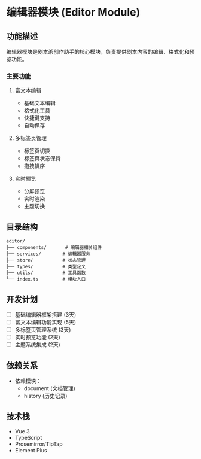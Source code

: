 # 编辑器模块 (Editor Module)

## 功能描述

编辑器模块是剧本杀创作助手的核心模块，负责提供剧本内容的编辑、格式化和预览功能。

### 主要功能

1. 富文本编辑
   - 基础文本编辑
   - 格式化工具
   - 快捷键支持
   - 自动保存

2. 多标签页管理
   - 标签页切换
   - 标签页状态保持
   - 拖拽排序

3. 实时预览
   - 分屏预览
   - 实时渲染
   - 主题切换

## 目录结构

```
editor/
├── components/       # 编辑器相关组件
├── services/        # 编辑器服务
├── store/           # 状态管理
├── types/           # 类型定义
├── utils/           # 工具函数
└── index.ts         # 模块入口
```

## 开发计划

- [ ] 基础编辑器框架搭建 (3天)
- [ ] 富文本编辑功能实现 (5天)
- [ ] 多标签页管理系统 (3天)
- [ ] 实时预览功能 (2天)
- [ ] 主题系统集成 (2天)

## 依赖关系

- 依赖模块：
  - document (文档管理)
  - history (历史记录)

## 技术栈

- Vue 3
- TypeScript
- Prosemirror/TipTap
- Element Plus
